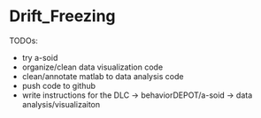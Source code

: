 # Drift_Freezing

TODOs:

- try a-soid
- organize/clean data visualization code
- clean/annotate matlab to data analysis code
- push code to github
- write instructions for the DLC -> behaviorDEPOT/a-soid -> data analysis/visualizaiton
